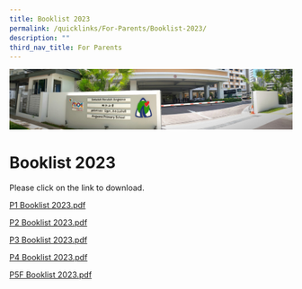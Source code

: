 ```yaml
---
title: Booklist 2023
permalink: /quicklinks/For-Parents/Booklist-2023/
description: ""
third_nav_title: For Parents
---
```

![](/images/About%20Us.jpg)

Booklist 2023
=============

Please click on the link to download.

[P1 Booklist 2023.pdf](/files/P1%20Booklist%202023.pdf)

[P2 Booklist 2023.pdf](/files/P2%20Booklist%202023.pdf)

[P3 Booklist 2023.pdf](/files/P3%20Booklist%202023.pdf)

[P4 Booklist 2023.pdf](/files/P4%20Booklist%202023.pdf)

[P5F Booklist 2023.pdf](/files/P5F%20Booklist%202023.pdf)